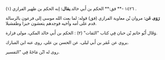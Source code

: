 ١٤٢٦ -** فق:** الحكم بن أَبي خالد.**يقال:** إنه الحكم بن ظهير الفرازي (١) .

**رَوَى عَن:** مروان بْن معاوية الفرازي (فق) قوله: لما بعث الله موسى إلى فرعون بالرسالة قدم على أمه وأخيه فوجدهم يتعشون خبزا وطفشيلا.

وَقَال أَبُو حاتم بْن حبان فِي كتاب "الثقات" (٢) : الحكم بن أَبي خالد المكي، مولى فزارة.

يروي عن عُمَر بن أَبي ليلى، عن الحسن بن علي. روى عنه ابن المبارك.

روى له ابْن مَاجَهْ فِي "التفسير.